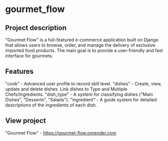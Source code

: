 # gourmet_flow
## Project description
"Gourmet Flow" is a full-featured e-commerce application built on Django that allows users to browse,
order, and manage the delivery of exclusive imported food products.
The main goal is to provide a user-friendly and fast interface for gourmets.
## Features
"cook" - Advanced user profile to record skill level.
"dishes" - Create, view, update and delete dishes. Link dishes to Type and Multiple Chefs/Ingredients.
"dish_type" - A system for classifying dishes ("Main Dishes", "Desserts", "Salads").
"ingredient" - A guide system for detailed descriptions of the ingredients of each dish.

## View project
"Gourmet Flow" - https://gourmet-flow.onrender.com
